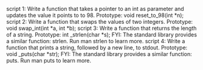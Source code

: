 script 1: Write a function that takes a pointer to an int as parameter and updates the value it points to to 98.
Prototype: void reset_to_98(int *n);
script 2: Write a function that swaps the values of two integers.
Prototype: void swap_int(int *a, int *b);
script 3: Write a function that returns the length of a string.
Prototype: int _strlen(char *s);
FYI: The standard library provides a similar function: strlen. Run man strlen to learn more.
script 4: Write a function that prints a string, followed by a new line, to stdout.
Prototype: void _puts(char *str);
FYI: The standard library provides a similar function: puts. Run man puts to learn more.
